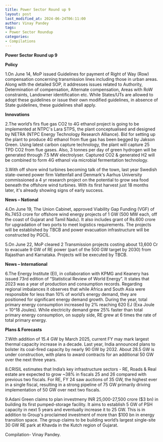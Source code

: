 ```yaml
---
title: Power Sector Round up 9
layout: post
last_modified_at: 2024-06-24T06:11:00
author: Vinay Pandey
tags:
- Power Sector Roundup
categories:
- Compilations
---
```

**Power Sector Round up 9**

**Policy**

1.On June 14, MoP issued Guidelines for payment of Right of Way (Row) compensation concerning transmission lines including those in urban areas. Along with the detailed SOP, it addresses issues related to Authority, Determination of compensation, Alternate compensation, Areas with RoW constraints, Landowner identification etc. While States/UTs are allowed to adopt these guidelines or issue their own modified guidelines, in absence of State guidelines, these guidelines shall apply.

**Innovations**

2.The world’s firs flue gas CO2 to 4G ethanol project is going to be implemented at NTPC's Lara STPS, the plant conceptualised and designed by NETRA (NTPC Energy Technology Research Alliance). Bid for setting up the plant to produce 4G ethanol from flue gas has been begged by Jakson Green. Using latest carbon capture technology, the plant will capture 25 TPD CO2 from flue gases. Also, 3 tonnes per day of green hydrogen will be generated through 7.5 MW electrolyser. Captured CO2 & generated H2 will be combined to form 4G ethanol via microbial fermentation technology. 

3.With off shore wind turbines becoming talk of the town, last year Swedish state-owned power firm Vattenfall and Denmark's Aarhus University commissioned a 4 yr research project on the potential to grow sea food beneath the offshore wind turbines. With its first harvest just 18 months later, it's already showing signs of early success. 

**News – National**

4.On June 19, The Union Cabinet, approved  Viability Gap Funding (VGF) of Rs.7453 crore for offshore wind energy projects of 1 GW (500 MW each, off the coast of Gujarat and Tamil Nadu). It also includes grant of Rs.600 crore for upgradation of two ports to meet logistics requirements. The projects will be established by TBCB and power evacuation infrastructure will be constructed by PGCIL. 

5.On June 22, MoP cleared 2 Transmission projects costing about 13,600 Cr to evacuate 9 GW of RE power (part of the 500 GW target by 2030) from Rajasthan and Karnataka. Projects will be executed by TBCB.


**News – International** 

6.The Energy Institute (EI), in collaboration with KPMG and Keanery has issued 73rd edition of “Statistical Review of World Energy”. It states that 2023 was a year of production and consumption records. Regarding regional imbalances it observes that while Africa and South Asia were responsible for less than 10% of world’s energy demand, they are positioned for significant energy demand growth. During the year, total primary energy consumption increased by 2% reaching 620 EJ (Exa Joule = 10^18 Joules). While electricity demand grew 25% faster than total primary energy consumption, on supply side, RE grew at 6 times the rate of total primary energy.

**Plans & Forecasts**

7.With addition of 15.4 GW by March 2025, current FY may mark largest thermal capacity increase in a decade. Last year, India announced plans to bolster its coal-fired capacity by nearly 90 GW by 2032. About 28.5 GW is under construction, with plans to award contracts for an additional 50 GW over the next three years.

8.CRISIL estimates that India’s key infrastructure sectors - RE, Roads & Real estate are expected to grow ~38% in fiscals 25 and 26 compared with previous two fiscals. For RE, FY 24 saw auctions of 35 GW, the highest ever in a single fiscal, resulting in a strong pipeline of 75 GW primarily driving implementation of 50 GW over next two fiscals.

9.Adani Green claims to plan investmeny INR 25,000-27,500 crore ($3 bn) in building its first pumped-storage facility.  It aims to establish 5 GW of PSH capacity in next 5 years and eventually increase it to 25 GW. This is in addition to Group's proclaimed investment of more than $100 bn in energy transition space. The group claims to be building world’s largest single-site 30 GW RE park at Khavda in the Kutch region of Gujarat. 

Compilation- Vinay Pandey.


